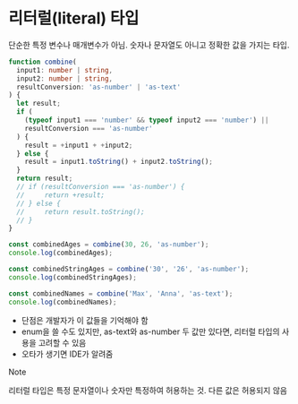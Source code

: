 # 리터럴(literal) 타입

단순한 특정 변수나 매개변수가 아님. 숫자나 문자열도 아니고 정확한 값을 가지는 타입.

```ts
function combine(
  input1: number | string,
  input2: number | string,
  resultConversion: 'as-number' | 'as-text'
) {
  let result;
  if (
    (typeof input1 === 'number' && typeof input2 === 'number') ||
    resultConversion === 'as-number'
  ) {
    result = +input1 + +input2;
  } else {
    result = input1.toString() + input2.toString();
  }
  return result;
  // if (resultConversion === 'as-number') {
  //     return +result;
  // } else {
  //     return result.toString();
  // }
}

const combinedAges = combine(30, 26, 'as-number');
console.log(combinedAges);

const combinedStringAges = combine('30', '26', 'as-number');
console.log(combinedStringAges);

const combinedNames = combine('Max', 'Anna', 'as-text');
console.log(combinedNames);
```

- 단점은 개발자가 이 값들을 기억해야 함
- enum을 쓸 수도 있지만, as-text와 as-number 두 값만 있다면, 리터럴 타입의 사용을 고려할 수 있음
- 오타가 생기면 IDE가 알려줌

> [!NOTE]
> 리터럴 타입은 특정 문자열이나 숫자만 특정하여 허용하는 것. 다른 값은 허용되지 않음
